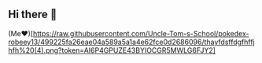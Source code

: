 ## Hi there 👋

(Me❤)[https://raw.githubusercontent.com/Uncle-Tom-s-School/pokedex-robeey13/499225fa26eae04a589a5a1a4e62fce0d2686096/thayfdsffdgfhffjhfh%20(4).png?token=AI6P4GPUZE43BYIOCGR5MWLG6FJY2]

<!--
**Cyri0/Cyri0** is a ✨ _special_ ✨ repository because its `README.md` (this file) appears on your GitHub profile.

Here are some ideas to get you started:

- 🔭 I’m currently working on ...
- 🌱 I’m currently learning ...
- 👯 I’m looking to collaborate on ...
- 🤔 I’m looking for help with ...
- 💬 Ask me about ...
- 📫 How to reach me: ...
- 😄 Pronouns: ...
- ⚡ Fun fact: ...
-->
